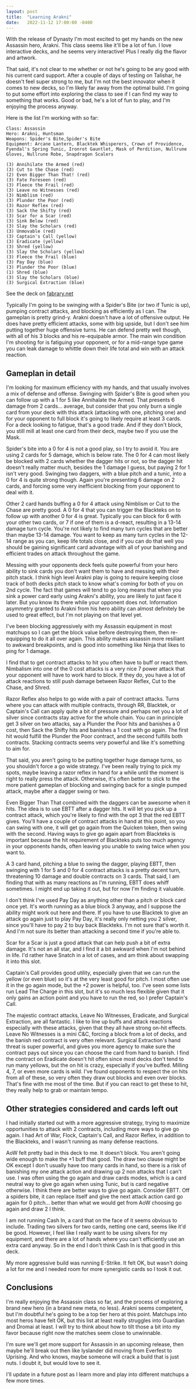 ```yaml
---
layout: post
title:  "Learning Arakni" 
date:   2022-11-12 17:00:00 -0400
---
```


With the release of Dynasty I'm most excited to get my hands on the new Assassin hero, Arakni. This class seems like it'll be a lot of fun. I love interactive decks, and he seems very interactive! Plus I really dig the flavor and artwork.

That said, it's not clear to me whether or not he's going to be any good with his current card support. After a couple of days of testing on Talishar, he doesn't feel super strong to me, but I'm not the best innovator when it comes to new decks, so I'm likely far away from the optimal build. I'm going to put some effort into exploring the class to see if I can find my way to something that works. Good or bad, he's a lot of fun to play, and I'm enjoying the process anyway.

Here is the list I'm working with so far: 

```
Class: Assassin
Hero: Arakni, Huntsman
Weapons: Spider's Bite,Spider's Bite
Equipment: Arcane Lantern, Blacktek Whisperers, Crown of Providence, Fyendal's Spring Tunic, Ironrot Gauntlet, Mask of Perdition, Nullrune Gloves, Nullrune Robe, Snapdragon Scalers

(3) Annihilate the Armed (red)
(3) Cut to the Chase (red)
(2) Even Bigger Than That! (red)
(3) Fate Foreseen (red)
(3) Fleece the Frail (red)
(3) Leave no Witnesses (red)
(3) Nimblism (red)
(3) Plunder the Poor (red)
(3) Razor Reflex (red)
(3) Sack the Shifty (red)
(3) Scar for a Scar (red)
(3) Sink Below (red)
(3) Slay the Scholars (red)
(3) Unmovable (red)
(3) Captain's Call (yellow)
(3) Eradicate (yellow)
(3) Shred (yellow)
(3) Slay the Scholars (yellow)
(3) Fleece the Frail (blue)
(3) Pay Day (blue)
(3) Plunder the Poor (blue)
(1) Shred (blue)
(3) Slay the Scholars (blue)
(3) Surgical Extraction (blue)
```
See the deck on [fabrary.net](https://fabrary.net/decks/01GHJ7G3V2MZPD8N8JE0P8FW3D)

Typically I'm going to be swinging with a Spider's Bite (or two if Tunic is up), pumping contract attacks, and blocking as efficiently as I can. The gameplan is pretty grind-y. Arakni doesn't have a lot of offensive output. He does have pretty efficient attacks, some with big upside, but I don't see him putting together huge offensive turns. He can defend pretty well though, with all of his 3 blocks and his re-equipable armor. The main win condition I'm shooting for is fatiguing your opponent, or for a mid-range type game you can leak damage to whittle down their life total and win with an attack reaction. 

## Gameplan in detail

I'm looking for maximum efficiency with my hands, and that usually involves a mix of defense and offense.  Swinging with Spider's Bite is good when you can follow up with a 1 for 5 like Annihalate the Armed. That presents 6 damage from 2 cards... average, but consider that you only burn a single card from your deck with this attack (attacking with one, pitching one) and for your opponent to full block it's going to likely require at least 3 cards. For a deck looking to fatigue, that's a good trade. And if they don't block, you still mill at least one card from their deck, maybe two if you use the Mask. 

Spider's bite into a 0 for 4 is not a good play, so I try to avoid it. You are using 2 cards for 5 damage, which is below rate. The 0 for 4 can most likely be blocked with 2 cards whether the dagger hits or not, so the dagger hit doesn't really matter much, besides the 1 damage I guess, but paying 2 for 1 isn't very good. Swinging two daggers, with a blue pitch and a tunic, into a 0 for 4 is quite strong though. Again you're presenting 6 damage on 2 cards, and forcing some very inefficient blocking from your opponent to deal with it.  

Other 2 card hands buffing a 0 for 4 attack using Nimblism or Cut to the Chase are pretty good. A 0 for 4 that you can trigger the Blackteks on to follow up with another 0 for 4 is great. Typically you can block for 6 with your other two cards, or 7 if one of them is a d-react, resulting in a 13-14 damage turn cycle. You're not likely to find many turn cycles that are better than maybe 13-14 damage. You want  to keep as many turn cycles in the 12-14 range as you can, keep life totals close, and if you can do that well you should be gaining significant card advantage with all of your banishing and efficient trades on attack throughout the game. 

Messing with your opponents deck feels quite powerful from your hero ability to sink cards you don't want them to have and messing with their pitch stack. I think high level Arakni play is going to require keeping close track of both decks pitch stack to know what's coming for both of you on 2nd cycle. The fact that games will tend to go long means that when you sink a power card early using Arakni's ability, you are likely to just face it later. But you know its there while your opponent does not. Information asymmetry granted to Arakni from his hero ability can almost definitely be used to great effect, but I'm not playing on that level yet. 

I've been blocking aggressively with my Assassin equipment in most matchups so I can get the block value before destroying them, then re-equipping to do it all over again. This ability makes assassin more resiliant to awkward breakpoints, and is good into something like Ninja that likes to ping for 1 damage. 

I find that to get contract attacks to hit you often have to buff or react them. Nimbalism into one of the 0 cost attacks is a very nice 7 power attack that your opponent will have to work hard to block. If they do, you have a lot of attack reactions to still push damage between Razor Reflex, Cut to the Chase, and Shred. 

Razor Reflex also helps to go wide with a pair of contract attacks. Turns where you can attack with multiple contracts, through RR, Blacktek, or Captain's Call can apply quite a bit of pressure and perhaps net you a lot of silver since contracts stay active for the whole chain. You can in principle get 3 silver on two attacks, say a Plunder the Poor hits and banishes a 0 cost, then Sack the Shifty hits and banishes a 1 cost with go again. The first hit would fulfill the Plunder the Poor contract, and the second fulfills both contracts. Stacking contracts seems very powerful and like it's something to aim for. 

That said, you aren't going to be putting together huge damage turns, so you shouldn't force a go wide strategy. I've been really trying to pick my spots, maybe leaving a razor reflex in hand for a while until the moment is right to really press the attack. Otherwise, it's often better to stick to the more patient gameplan of blocking and swinging back for a single pumped attack, maybe after a dagger swing or two.

Even Bigger Than That combined with the daggers can be awesome when it hits. The idea is to use EBTT after a dagger hits. It will let you pick up a contract attack, which you're likely to find with the opt 3 that the red EBTT gives. You'll have a couple of contract attacks in hand at this point, so you can swing with one, it will get go again from the Quicken token, then swing with the second. Having ways to give go again apart from Blackteks is important because the hit requirement of Blackteks puts too much agency in your opponents hands, often leaving you unable to swing twice when you want to. 

A 3 card hand, pitching a blue to swing the dagger, playing EBTT, then swinging with 1 for 5 and 0 for 4 contract attacks is a pretty decent turn, threatening 10 damage and double contracts on 3 cards. That said, I am finding that with as many reactions as I'm running, EBTT does whiff sometimes. I might end up taking it out, but for now I'm finding it valuable.

I don't think I've used Pay Day as anything other than a pitch or block card once yet. It's worth running as a blue block 3 anyway, and I suppose the ability might work out here and there. If you have to use Blacktek to give an attack go again just to play Pay Day, it's really only netting you 2 silver, since you'll have to pay 2 to buy back Blackteks. I'm not sure that's worth it. And I'm not sure its better than attacking a second time if you're able to. 

Scar for a Scar is just a good attack that can help push a bit of extra damage. It's not an all star, and I find it a bit awkward when I'm not behind in life. I'd rather have Snatch in a lot of cases, and am think about swapping it into this slot.

Captain's Call provides good utility, especially given that we can run the yellow (or even blue) so it's at the very least good for pitch. I most often use it in the go again mode, but the +2 power is helpful, too. I've seen some lists run Lead The Charge in this slot, but it's so much less flexible given that it only gains an action point and you have to run the red, so I prefer Captain's Call.

The majestic contract attacks, Leave No Witnesses, Eradicate, and Surgical Extraction, are all fantastic. I like to line up buffs and attack reactions especially with these attacks, given that they all have strong on-hit effects. Leave No Witnesses is a mini C&C, forcing a block from a lot of decks, and the banish red contract is very often relevant. Surgical Extraction's hand threat is super powerful, and gives you more agency to make sure the contract pays out since you can choose the card from hand to banish. I find the contract on Eradicate doesn't hit often since most decks don't tend to run many yellows, but the on hit is crazy, especially if you've buffed. Milling 4, 7, or even more cards is wild. I've found opponents to respect the on hits from all of these, so very often they draw out blocks and even over blocks. That's fine with me most of the time. But if you can react to get these to hit, they really help to grab or maintain tempo. 

## Other strategies considered and cards left out

I had initially started out with a more aggressive strategy, trying to maximize opportunities to attack with 2 contracts, including more ways to give go again. I had Art of War, Flock, Captain's Call, and Razor Reflex, in addition to the Blackteks, and I wasn't running as many defense reactions. 

AoW felt pretty bad in this deck to me. It doesn't block. You aren't going wide enough to make the +1 buff that good. The draw two clause might be OK except I don't usually have too many cards in hand, so there is a risk of banishing my one attack action and drawing up 2 non attacks that I can't use. I was often using the go again and draw cards modes, which is a card neutral way to give go again when using Tunic, but is card negative otherwise. I think there are better ways to give go again. Consider EBTT. Off a spiders bite, it can replace itself and give the next attack action card go again for 0 pitch... better than what we would get from AoW choosing go again and draw 2 I think.

I am not running Cash In, a card that on the face of it seems obvious to include. Trading two silvers for two cards, netting one card, seems like it'd be good. However, I feel like I really want to be using silvers for my equipment, and there are a lot of hands where you can't efficiently use an extra card anyway. So in the end I don't think Cash In is that good in this deck.

My more aggressive build was running E-Strike. It felt OK, but wasn't doing a lot for me and I needed room for more synergistic cards so I took it out.

## Conclusions

I'm really enjoying the Assassin class so far, and the process of exploring a brand new hero (in a brand new meta, no less). Arakni seems competent, but I'm doubtful he's going to be a top tier hero at this point. Matchups into most heros have felt OK, but this list at least really struggles into Guardian and Dromai at least. I will try to think about how to tilt those a bit into my favor because right now the matches seem close to unwinnable.

I'm sure we'll get more support for Assassin in an upcoming release, then maybe he'll break out then like Iyslander did moving from Everfest to Uprising. And who knows, maybe someone will crack a build that is just nuts. I doubt it, but would love to see it.

I'll update in a future post as I learn more and play into different matchups a few more times. 
